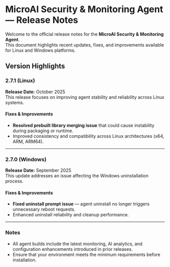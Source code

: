 # MicroAI Security & Monitoring Agent — Release Notes

Welcome to the official release notes for the **MicroAI Security & Monitoring Agent**.  
This document highlights recent updates, fixes, and improvements available for Linux and Windows platforms.

## Version Highlights

### **2.7.1 (Linux)**
**Release Date:** October 2025  
This release focuses on improving agent stability and reliability across Linux systems.  

#### Fixes & Improvements
- **Resolved prebuilt library merging issue** that could cause instability during packaging or runtime.  
- Improved consistency and compatibility across Linux architectures (x64, ARM, ARM64).  

---

### **2.7.0 (Windows)**
**Release Date:** September 2025  
This update addresses an issue affecting the Windows uninstallation process.  

#### Fixes & Improvements
- **Fixed uninstall prompt issue** — agent uninstall no longer triggers unnecessary reboot requests.  
- Enhanced uninstall reliability and cleanup performance.  

---

### Notes
- All agent builds include the latest monitoring, AI analytics, and configuration enhancements introduced in prior releases.  
- Ensure that your environment meets the minimum requirements before installation.